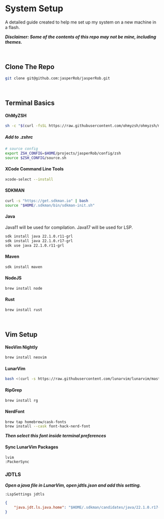 # System Setup

A detailed guide created to help me set up my system on a new machine in a flash. 

***Disclaimer: Some of the contents of this repo may not be mine, including themes.***

&nbsp;

## Clone The Repo

```bash
git clone git@github.com:jasperRob/jasperRob.git
```

&nbsp;

## Terminal Basics

#### OhMyZSH

```bash
sh -c "$(curl -fsSL https://raw.githubusercontent.com/ohmyzsh/ohmyzsh/master/tools/install.sh)"
```

##### Add to .zshrc

```bash
# source config
export ZSH_CONFIG=$HOME/projects/jasperRob/config/zsh
source $ZSH_CONFIG/source.sh
```

#### XCode Command Line Tools

```bash
xcode-select --install
```

#### SDKMAN

```bash
curl -s "https://get.sdkman.io" | bash
source "$HOME/.sdkman/bin/sdkman-init.sh"
```

#### Java

Java11 will be used for compilation.
Java17 will be used for LSP.

```bash
sdk install java 22.1.0.r11-grl
sdk install java 22.1.0.r17-grl
sdk use java 22.1.0.r11-grl
```

#### Maven

```bash
sdk install maven
```

#### NodeJS

```bash
brew install node
```

#### Rust

```bash
brew install rust
```

&nbsp;

## Vim Setup

#### NeoVim Nightly

```bash
brew install neovim
```

#### LunarVim

```bash
bash <(curl -s https://raw.githubusercontent.com/lunarvim/lunarvim/master/utils/installer/install.sh)
```

#### RipGrep

```bash
brew install rg
```

#### NerdFont

```bash
brew tap homebrew/cask-fonts
brew install --cask font-hack-nerd-font
```

***Then select this font inside terminal preferences***

#### Sync LunarVim Packages

```bash
lvim
:PackerSync
```

### JDTLS

***Open a java file in LunarVim, open jdtls.json and add this setting.***

```bash
:LspSettings jdtls
```

```json
{
	"java.jdt.ls.java.home": "$HOME/.sdkman/candidates/java/22.1.0.r17-grl"
}
```


